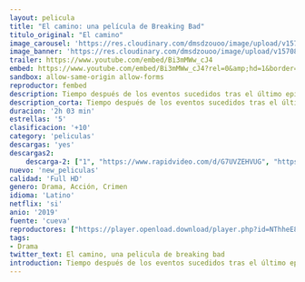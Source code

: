 ```yaml
---
layout: pelicula
title: "El camino: una película de Breaking Bad"
titulo_original: "El camino"
image_carousel: 'https://res.cloudinary.com/dmsdzouoo/image/upload/v1570826888/camino-min_xat6rh.jpg'
image_banner: 'https://res.cloudinary.com/dmsdzouoo/image/upload/v1570826890/el-camino-breaking-bad-jesse--1200x520-min_dwenjf.jpg'
trailer: https://www.youtube.com/embed/Bi3mMWw_cJ4
embed: https://www.youtube.com/embed/Bi3mMWw_cJ4?rel=0&amp;hd=1&border=0&wmode=opaque&enablejsapi=1&modestbranding=1&controls=1&showinfo=1
sandbox: allow-same-origin allow-forms
reproductor: fembed
description: Tiempo después de los eventos sucedidos tras el último episodio de la serie “Breaking Bad”, el fugitivo Jesse Pinkman huye de sus perseguidores, de la ley y de su pasado.
description_corta: Tiempo después de los eventos sucedidos tras el último episodio de la serie “Breaking Bad”, el fugitivo Jesse Pinkman huye de sus perseguidores, de la ley y de su pasado.
duracion: '2h 03 min'
estrellas: '5'
clasificacion: '+10'
category: 'peliculas'
descargas: 'yes'
descargas2:
    descarga-2: ["1", "https://www.rapidvideo.com/d/G7UVZEHVUG", "https://www.google.com/s2/favicons?domain=www.rapidvideo.com","RapidVideo","https://res.cloudinary.com/imbriitneysam/image/upload/v1541473684/mexico.png", "Latino", "Full HD"]
nuevo: 'new_peliculas'
calidad: 'Full HD'
genero: Drama, Acción, Crimen
idioma: 'Latino'
netflix: 'si'
anio: '2019'
fuente: 'cueva'
reproductores: ["https://player.openload.download/player.php?id=NThheE8vVlFPWUVQaGo2Y0JxclF0am9NZHV2ME1ubmJ0d0h0WStlQm4zTFRhQm91WFJjT0g3aFdGY3VIL0tBdWcybk8rbExNUXZjd3VJVW4wbXVmcnc9PQ","https://player.openplay.vip/player.php?id=MTg3OQ","https://tutumeme.net/embed/player.php?u=bXQ3ajJOaW1wcFRGcEs2VW5XRGExTlRPMytmUnc3bHVwcWhoenVIUjI5SHF5TlNwc0taaG1jN2gwZHZSNTlIRHVhV2tZWitkNUtDVDNOL1ZvYW1rYjJSa202aVk","https://player.openplay.vip/player.php?id=MjIy","https://www.zembed.to/public/dist/asteroid.html?id=65662e5f6eb931972e7d9cdb82c20f37&title=El%20Camino:%20A%20Breaking%20Bad%20Movie","https://www.xtream.to/public/dist/index.html?id=12ea068f16fcd0a8abf796dadd005ccd&title=El%20Camino%3A%20A%20Breaking%20Bad%20Movie","https://player.cuevana2espanol.com/irgotoolp.php?url=eTllbW9hZHpYNURLejlaalg2T3BsYy9PMHNTV29hYWVuY3JYMEpHVm9LRm9uWlRYbTVKL200MXRmN0tRMEphbmFRPT0","https://api.cuevana3.io/rr/gd.php?h=ek5lbm9xYWNrS0xJMVp5b21KREk0dFBLbjVkaHhkRGdrOG1jbnBpUnhhS1ZwYWhwcmJxaXVOcVZkcVo3cjVMdHVxeC9hWWk2cExiTXNLdDRvNWF6NE15U3FadVkyUT09"]
tags:
- Drama
twitter_text: El camino, una pelicula de breaking bad
introduction: Tiempo después de los eventos sucedidos tras el último episodio de la serie “Breaking Bad”, el fugitivo Jesse Pinkman huye de sus perseguidores, de la ley y de su pasado. 
---
```



 







